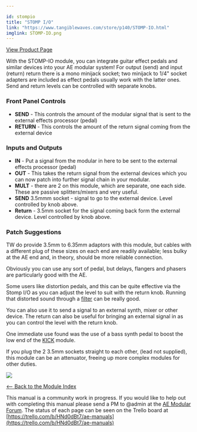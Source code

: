 ```yaml
---

id: stompio
title: "STOMP I/O"
link: "https://www.tangiblewaves.com/store/p140/STOMP-IO.html"
imglink: STOMP-IO.png
---
```



[View Product Page](https://www.tangiblewaves.com/store/p140/STOMP-IO.html)

With the STOMP-IO module, you can integrate guitar effect pedals and similar devices into your AE modular system! For output (send) and input (return) return there is a mono minijack socket; two minijack to 1/4" socket adapters are included as effect pedals usually work with the latter ones. Send and return levels can be controlled with separate knobs.

### Front Panel Controls

*   **SEND** - This controls the amount of the modular signal that is sent to the external effects processor (pedal)
*   **RETURN** - This controls the amount of the return signal coming from the external device

### Inputs and Outputs

*   **IN** - Put a signal from the modular in here to be sent to the external effects processor (pedal)
*   **OUT** - This takes the return signal from the external devices which you can now patch into further signal chain in your modular.
*   **MULT** - there are 2 on this module, which are separate, one each side. These are passive splitters/mixers and very useful.
*   **SEND** 3.5mmm socket - signal to go to the external device. Level controlled by knob above.
*   **Return** - 3.5mm socket for the signal coming back form the external device. Level controlled by knob above.

### Patch Suggestions

TW do provide 3.5mm to 6.35mm adaptors with this module, but cables with a different plug of these sizes on each end are readily available; less bulky at the AE end and, in theory, should be more reliable connection.

Obviously you can use any sort of pedal, but delays, flangers and phasers are particularly good with the AE.

Some users like distortion pedals, and this can be quite effective via the Stomp I/O as you can adjust the level to suit with the return knob. Running that distorted sound through a [filter](https://wiki.aemodular.com/pmwiki.php/AeManual/NYLEFILTER) can be really good.

You can also use it to send a signal to an external synth, mixer or other device. The return can also be useful for bringing an external signal in as you can control the level with the return knob.

One immediate use found was the use of a bass synth pedal to boost the low end of the [KICK](https://wiki.aemodular.com/pmwiki.php/AeManual/KICK) module.

If you plug the 2 3.5mm sockets straight to each other, (lead not supplied), this module can be an attenuator, freeing up more complex modules for other duties.

[![](/images/th00---STOMP-IO.png.jpg)](https://wiki.aemodular.com/uploads/AeManual/STOMPIO/STOMP-IO.png "STOMP-IO")

[<-- Back to the Module Index](https://wiki.aemodular.com/pmwiki.php/AeManual/Modules)

This manual is a community work in progress. If you would like to help out with completing this manual please send a PM to @admin at the [AE Modular Forum](http://forum.aemodular.com). The status of each page can be seen on the Trello board at [https://trello.com/b/HNd0dBt7/ae-manuals](https://trello.com/b/HNd0dBt7/ae-manuals)
